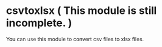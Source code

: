 # csvtoxlsx ( This module is still incomplete. )

You can use this module to convert csv files to xlsx files.
